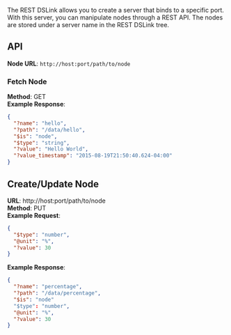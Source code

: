 The REST DSLink allows you to create a server that binds to a specific port. With this server, you can manipulate nodes through a REST API. The nodes are stored under a server name in the REST DSLink tree.

## API

**Node URL**: `http://host:port/path/to/node`

### Fetch Node

**Method**: GET<br/>
**Example Response**:

```json
{
  "?name": "hello",
  "?path": "/data/hello",
  "$is": "node",
  "$type": "string",
  "?value": "Hello World",
  "?value_timestamp": "2015-08-19T21:50:40.624-04:00"
}
```

## Create/Update Node

**URL**: http://host:port/path/to/node<br/>
**Method**: PUT<br/>
**Example Request**:
```json
{
  "$type": "number",
  "@unit": "%",
  "?value": 30
}
```

**Example Response**:
```json
{
  "?name": "percentage",
  "?path": "/data/percentage",
  "$is": "node"
  "$type": "number",
  "@unit": "%",
  "?value": 30
}
```
